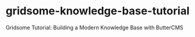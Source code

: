 # gridsome-knowledge-base-tutorial
Gridsome Tutorial: Building a Modern Knowledge Base with ButterCMS
